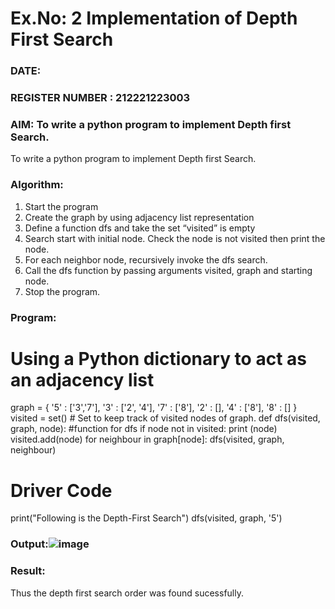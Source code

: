 # Ex.No: 2  Implementation of Depth First Search
### DATE:                                                                            
### REGISTER NUMBER : 212221223003
### AIM: To write a python program to implement Depth first Search. 

To write a python program to implement Depth first Search. 
### Algorithm:
1. Start the program
2. Create the graph by using adjacency list representation
3. Define a function dfs and take the set “visited” is empty 
4. Search start with initial node. Check the node is not visited then print the node.
5. For each neighbor node, recursively invoke the dfs search.
6. Call the dfs function by passing arguments visited, graph and starting node.
7. Stop the program.

### Program:
# Using a Python dictionary to act as an adjacency list 
graph = { 
 '5' : ['3','7'], 
 '3' : ['2', '4'], 
 '7' : ['8'], 
 '2' : [], 
 '4' : ['8'], 
 '8' : [] 
} 
visited = set() # Set to keep track of visited nodes of graph. 
def dfs(visited, graph, node): #function for dfs 
 if node not in visited: 
     print (node) 
 visited.add(node) 
 for neighbour in graph[node]: 
     dfs(visited, graph, neighbour) 
# Driver Code 
print("Following is the Depth-First Search") 
dfs(visited, graph, '5') 

### Output:![image](https://github.com/DrUmaRaniV/AI_Lab_2023-24/assets/142579775/21795eef-220a-49ee-a939-589f9f459853)

### Result:
Thus the depth first search order was found sucessfully.
